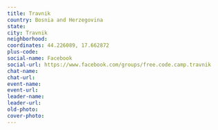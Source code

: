 ```yaml
---
title: Travnik
country: Bosnia and Herzegovina
state: 
city: Travnik
neighborhood: 
coordinates: 44.226089, 17.662872
plus-code:
social-name: Facebook
social-url: https://www.facebook.com/groups/free.code.camp.travnik
chat-name:
chat-url:
event-name:
event-url:
leader-name:
leader-url:
old-photo: 
cover-photo:
---
```

